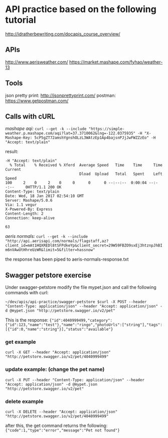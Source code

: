 # API practice based on the following tutorial
http://idratherbewriting.com/docapis_course_overview/

## APIs
http://www.aerisweather.com/
https://market.mashape.com/fyhao/weather-13

## Tools
json pretty print: http://jsonprettyprint.com/
postman: https://www.getpostman.com/

## Calls with cURL

*mashape aqi:*
`curl --get -k --include "https://simple-weather.p.mashape.com/aqi?lat=37.3710062&lng=-122.0375935" -H "X-Mashape-Key: 5cP5gZT72amshYgnshOLzL3WAtzEp1Ap4bajsnPJjJwFWZZzEo" -H "Accept: text/plain"`

result:
```
-H "Accept: text/plain"
  % Total    % Received % Xferd  Average Speed   Time    Time     Time  Current
                                 Dload  Upload   Total   Spent    Left  Speed
100     2    0     2    0     0      0      0 --:--:--  0:00:04 --:--:--     0HTTP/1.1 200 OK
Content-Type: text/plain
Date: Wed, 18 Jan 2017 02:54:10 GMT
Server: Mashape/5.0.6
Via: 1.1 vegur
X-Powered-By: Express
Content-Length: 2
Connection: keep-alive

63
```

*aeris normals:*
`curl --get -k --include "http://api.aerisapi.com/normals/flagstaff,az?client_id=mAt1HQXREDl8tSFPdkeYp&client_secret=29W59FBZO9sxEj3htznpJhBIm6nVAwUtHhreUzWR&limit=5&filter=hassnow"`

the response has been piped to aeris-normals-response.txt

## Swagger petstore exercise
Under swagger-petstore modify the file mypet.json and call the following commands with curl:

`~/dev/apis/api-practice/swagger-petstore $curl -X POST --header "Content-Type: application/json" --header "Accept: application/json" -d @mypet.json "http://petstore.swagger.io/v2/pet"`

This is the response:
`{"id":4040999499,"category":{"id":123,"name":"test"},"name":"ringo","photoUrls":["string"],"tags":[{"id":0,"name":"string"}],"status":"available"}`

### get example
`curl -X GET --header "Accept: application/json" "http://petstore.swagger.io/v2/pet/4040999499"`

### update example: (change the pet name)
`curl -X PUT --header "Content-Type: application/json" --header "Accept: application/json" -d @mypet.json "http://petstore.swagger.io/v2/pet"`

### delete example
`curl -X DELETE --header "Accept: application/json" "http://petstore.swagger.io/v2/pet/4040999499"`

after this, the get command returns the following:
`{"code":1,"type":"error","message":"Pet not found"}`


